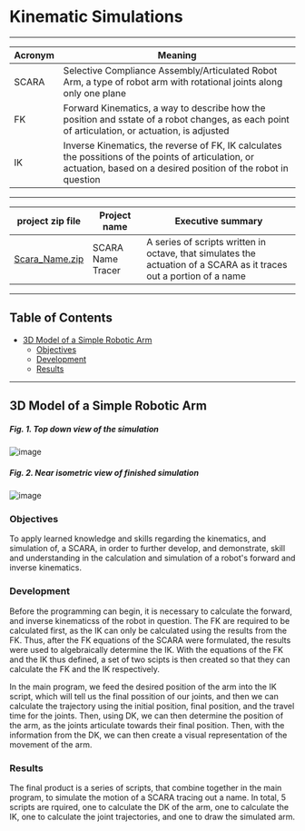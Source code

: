# Kinematic Simulations
****
Acronym | Meaning
---|---
SCARA | Selective Compliance Assembly/Articulated Robot Arm, a type of robot arm with rotational joints along only one plane
FK | Forward Kinematics, a way to describe how the position and sstate of a robot changes, as each point of articulation, or actuation, is adjusted
IK | Inverse Kinematics, the reverse of FK, IK calculates the possitions of the points of articulation, or actuation, based on a desired position of the robot in question
****
project zip file| Project name | Executive summary
---|---|---
[Scara_Name.zip][file] | SCARA Name Tracer | A series of scripts written in octave, that simulates the actuation of a SCARA as it traces out a portion of a name 
****
## Table of Contents
- [3D Model of a Simple Robotic Arm][proj]
  - [Objectives][obj]
  - [Development][Dev]
  - [Results][res]
****
## 3D Model of a Simple Robotic Arm

##### Fig. 1.  Top down view of the simulation
![image][im-sc]
##### Fig. 2.  Near isometric view of finished simulation
![image][im2-sc]

### Objectives
To apply learned knowledge and skills regarding the kinematics, and simulation of, a SCARA, in order to further develop, and demonstrate, skill and understanding in the calculation and simulation of a robot's forward and inverse kinematics.

### Development
Before the programming can begin, it is necessary to calculate the forward, and inverse kinematicss of the robot in question. The FK are required to be calculated first, as the IK can only be calculated using the results from the FK. Thus, after the FK equations of the SCARA were formulated, the results were used to algebraically determine the IK. With the equations of the FK and the IK thus defined, a set of two scipts is then created so that they can calculate the FK and the IK respectively.

In the main program, we feed the desired position of the arm into the IK script, which will tell us the final possition of our joints, and then we can calculate the trajectory using the initial position, final position, and the travel time for the joints. Then, using DK, we can then determine the position of the arm, as the joints articulate towards their final position. Then, with the information from the DK, we can then create a visual representation of the movement of the arm.

### Results
The final product is a series of scripts, that combine together in the main program, to simulate the motion of a SCARA tracing out a name. In total, 5 scripts are rquired, one to calculate the DK of the arm, one to calculate the IK, one to calculate the joint trajectories, and one to draw the simulated arm.

<!--- figures and image sources --->
[fig-1]: #fig-1--top-down-view-of-simluation
[im-sc]: https://github.com/ReedOcean-RainCity/my-WIP-portfolio/assets/135147457/b3cc64e8-6545-4fef-a3b6-8a416d131916
[fig-2]: #fig-2--near-isometric-view-of-finished-simulation
[im2-sc]: https://github.com/ReedOcean-RainCity/my-WIP-portfolio/assets/135147457/2fba7794-a2db-47e0-bd49-da4339b73685



<!--- File Paths --->
[file]: https://github.com/ReedOcean-RainCity/my-WIP-portfolio/blob/f7b45707823a4dc83277b13cee43c65c72ea2a48/Kinematic%20Simulations/Scara_Name.zip
<!--- Project --->
[proj]: #3d-model-of-a-simple-robotic-arm
[obj]: #objectives
[dev]: #development
[res]: #results

